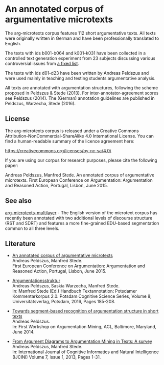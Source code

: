 An annotated corpus of argumentative microtexts
===============================================

The arg-microtexts corpus features 112 short argumentative texts. All texts
were originally written in German and have been professionally translated to
English.

The texts with ids b001-b064 and k001-k031 have been collected in a controlled
text generation experiment from 23 subjects discussing various controversial
issues from [a fixed list](topics_triggers.md).

The texts with ids d01-d23 have been written by Andreas Peldszus and were
used mainly in teaching and testing students argumentative analysis.

All texts are annotated with argumentation structures, following the scheme
proposed in Peldszus & Stede (2013). For inter-annotator-agreement scores see
Peldszus (2014). The (German) annotation guidelines are published in Peldszus, Warzecha, Stede (2016).



License
-------

The arg-microtexts corpus is released under a Creative Commons
Attribution-NonCommercial-ShareAlike 4.0 International License. You can find a
human-readable summary of the licence agreement here:

https://creativecommons.org/licenses/by-nc-sa/4.0/

If you are using our corpus for research purposes, please cite the following
paper:

Andreas Peldszus, Manfred Stede. An annotated corpus of argumentative 
microtexts. First European Conference on Argumentation: Argumentation and
Reasoned Action, Portugal, Lisbon, June 2015.



See also
--------

[arg-microtexts-multilayer](https://github.com/peldszus/arg-microtexts-multilayer) - The English version of the microtext corpus has recently been annotated with two additional levels of discourse structure (RST and SDRT) and features a more fine-grained EDU-based segmentation common to all three levels.



Literature
----------

* [An annotated corpus of argumentative microtexts](https://peldszus.github.io/files/eca2015-preprint.pdf)  
  Andreas Peldszus, Manfred Stede.  
  First European Conference on Argumentation: Argumentation and Reasoned Action, Portugal, Lisbon, June 2015.

* [Argumentationsstruktur](http://nbn-resolving.de/urn:nbn:de:kobv:517-opus4-82761)  
  Andreas Peldszus, Saskia Warzecha, Manfred Stede.  
  In: Manfred Stede (Ed.) Handbuch Textannotation: Potsdamer Kommentarkorpus 2.0. Potsdam Cognitive Science Series, Volume 8, Universitätsverlag, Potsdam, 2016, Pages 185-208.

* [Towards segment-based recognition of argumentation structure in short texts](https://aclweb.org/anthology/W/W14/W14-2112.pdf)  
  Andreas Peldszus.  
  In: First Workshop on Argumentation Mining, ACL, Baltimore, Maryland, June 2014.

* [From Argument Diagrams to Argumentation Mining in Texts: A survey](https://peldszus.github.io/files/ijcini2013-preprint.pdf)  
  Andreas Peldszus, Manfred Stede.  
  In: International Journal of Cognitive Informatics and Natural Intelligence (IJCINI) Volume 7, Issue 1, 2013, Pages 1-31.
